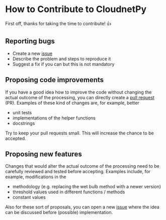 # How to Contribute to CloudnetPy

First off, thanks for taking the time to contribute! :+1:

Reporting bugs
--------------

* Create a new [issue](https://github.com/tukiains/cloudnetpy/issues)
* Describe the problem and steps to reproduce it
* Suggest a fix if you can but this is not mandatory

Proposing code improvements
---------------------------

If you have a good idea how to improve the code without changing the actual outcome
of the processing, you can directly create a [pull request](https://github.com/tukiains/cloudnetpy/pulls) (PR). 
Examples of these kind of changes are, for example, better 

* unit tests
* implementations of the helper functions
* docstrings

Try to keep your pull requests small. This will increase the chance to be accepted.

Proposing new features
----------------------

Changes that would alter the actual outcome of the processing need to be carefully
reviewed and tested before accepting. Examples include, for example, modifications in the

* methodology (e.g. replacing the wet bulb method with a newer version)
* threshold values used in different functions / methods
* constant values

Also for these sort of proposals, you can open a new [issue](https://github.com/tukiains/cloudnetpy/issues)
where the idea can be discussed before (possible) implementation.
